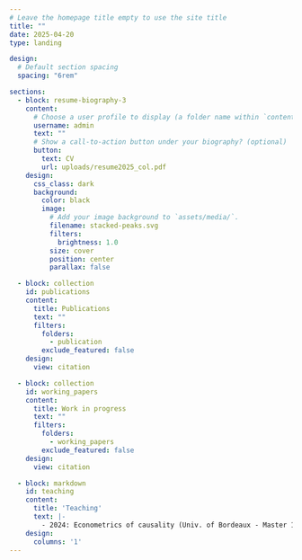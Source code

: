 ```yaml
---
# Leave the homepage title empty to use the site title
title: ""
date: 2025-04-20
type: landing

design:
  # Default section spacing
  spacing: "6rem"

sections:
  - block: resume-biography-3
    content:
      # Choose a user profile to display (a folder name within `content/authors/`)
      username: admin
      text: ""
      # Show a call-to-action button under your biography? (optional)
      button:
        text: CV
        url: uploads/resume2025_col.pdf
    design:
      css_class: dark
      background:
        color: black
        image:
          # Add your image background to `assets/media/`.
          filename: stacked-peaks.svg
          filters:
            brightness: 1.0
          size: cover
          position: center
          parallax: false

  - block: collection
    id: publications
    content:
      title: Publications
      text: ""
      filters:
        folders:
          - publication
        exclude_featured: false
    design:
      view: citation

  - block: collection
    id: working_papers
    content:
      title: Work in progress
      text: ""
      filters:
        folders:
          - working_papers
        exclude_featured: false
    design:
      view: citation

  - block: markdown
    id: teaching
    content:
      title: 'Teaching'
      text: |-
        - 2024: Econometrics of causality (Univ. of Bordeaux - Master 1)
    design:
      columns: '1'
---
```

